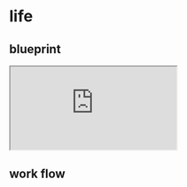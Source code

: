 # life
## blueprint

<iframe src="https://docs.google.com/spreadsheets/d/e/2PACX-1vRDEYPQPFZmRomBwyVXyjBBQW6ddeRHwq_tAWcMEYExpiteWOHA0BOPpCC3ndSHq5SzD83vR0GIaJT7/pubhtml?gid=0&amp;single=true&amp;widget=true&amp;headers=false"></iframe>

## work flow
